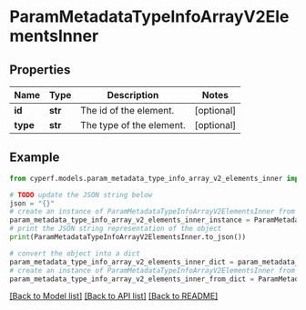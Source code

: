 # ParamMetadataTypeInfoArrayV2ElementsInner


## Properties

Name | Type | Description | Notes
------------ | ------------- | ------------- | -------------
**id** | **str** | The id of the element. | [optional] 
**type** | **str** | The type of the element. | [optional] 

## Example

```python
from cyperf.models.param_metadata_type_info_array_v2_elements_inner import ParamMetadataTypeInfoArrayV2ElementsInner

# TODO update the JSON string below
json = "{}"
# create an instance of ParamMetadataTypeInfoArrayV2ElementsInner from a JSON string
param_metadata_type_info_array_v2_elements_inner_instance = ParamMetadataTypeInfoArrayV2ElementsInner.from_json(json)
# print the JSON string representation of the object
print(ParamMetadataTypeInfoArrayV2ElementsInner.to_json())

# convert the object into a dict
param_metadata_type_info_array_v2_elements_inner_dict = param_metadata_type_info_array_v2_elements_inner_instance.to_dict()
# create an instance of ParamMetadataTypeInfoArrayV2ElementsInner from a dict
param_metadata_type_info_array_v2_elements_inner_from_dict = ParamMetadataTypeInfoArrayV2ElementsInner.from_dict(param_metadata_type_info_array_v2_elements_inner_dict)
```
[[Back to Model list]](../README.md#documentation-for-models) [[Back to API list]](../README.md#documentation-for-api-endpoints) [[Back to README]](../README.md)


